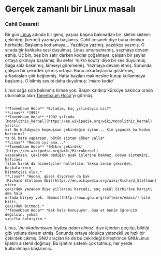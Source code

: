 Gerçek zamanlı bir Linux masalı
===============================

### Cahil Cesareti
Bir gün [Linus](https://en.wikipedia.org/wiki/Linus_Torvalds) adında bir genç,
yaşına başına bakmadan bir işletim sistemi çekirdeği (kernel) yazmaya başlamış.
Cahil cesareti diye buna deniyor herhalde. Başlamış kodlamaya... Yazdıkça
yazmış, yazdıkça yazmış. O sırada bir kahkaha sesi duyulmuş. Linus umursamamış,
yazmaya devam etmiş. Üç bin, beş bin satır derken kodlar çoğalmaya, çalışan bir
şeyler ortaya çıkmaya başlamış. Bu sefer '*mikro kodla*' diye bir ses duyulmuş.
Sağa sola bakınmış, kimseyi görememiş. Yazmaya devam etmiş. Sonunda çalışan bir
çekirdek çıkmış ortaya. Bunu arkadaşlarına göstermiş, arkadaşları çok beğenmiş.
Hatta bazıları makinesine kurup kullanmaya başlamış. O bilmiş ses bi daha
duyulmuş: '*mikro kodla*'

Linus sağa sola bakınmış kimse yok. Başını kaldırıp kürsüye bakınca orada
oturmakta olan [Tanenbaum
Hoca](https://en.wikipedia.org/wiki/Andrew_S._Tanenbaum)'yı görmüş.

<code>
**Tanenbaum Hoca** *Evladım, kaç yılındayız biz?*   
**Linus** *1992*   
**Tanenbaum Hoca** *1992 yılında
[Monolithic_kernel](https://en.wikipedia.org/wiki/Monolithic_kernel) yazılır
mı? Ne bulduysan koymuşsun çekirdeğin içine... Kim yapacak bu kodun bakımını?
Ya bi hata yaparsan, bütün sistem çöker valla*   
**Linus** *Hocam iyi ama...*   
**Tanenbaum Hoca** *[Mikro çekirdek](https://en.wikipedia.org/wiki/Microkernel)
yazacaksın. Çekirdek dediğin ayak işlerine bakmaz. Dosya sistemini, hafızayı
filan bırak da hizmetçiler halletsin. Yoksa senin çekirdek, başkalarının
hizmetçisi olur.*   
**Linus** *Hocam, güzel diyorsun da bak
[Richard Stallman Abi](https://en.wikipedia.org/wiki/Richard_Stallman) mikro
çekirdek yazacam diye yıllarını harcadı, saç sakal birbirine karıştı ama hala
ortada birşey yok. [Emacs](http://www.gnu.org/software/emacs/) bile bitti,
çekirdek bitmedi.*   
**Tanenbaum Hoca** *Bak hala konuşuyor. Dua et benim öğrencim değilsin, yoksa
sınıfta kalmıştın.*   
</code>

Linus, '*bu akademisyen tayfası adam olmaz*' diye içinden geçirip, bildiği gibi
yoluna devam etmiş. Sonunda ortaya oldukça yetenekli ve hızlı bir çekirdek
çıkmış. GNU araçları ile de bu çekirdeği birleştirince GNU/Linux işletim
sistemi doğmuş. Bu işletim sistemi çok tutmuş, her yerde kullanılmaya
başlanmış.
